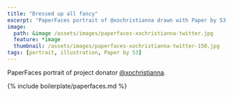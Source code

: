 ```yaml
---
title: "Dressed up all fancy"
excerpt: "PaperFaces portrait of @xochristianna drawn with Paper by 53 on an iPad."
image: 
  path: &image /assets/images/paperfaces-xochristianna-twitter.jpg 
  feature: *image
  thumbnail: /assets/images/paperfaces-xochristianna-twitter-150.jpg
tags: [portrait, illustration, Paper by 53]
---
```


PaperFaces portrait of project donator [@xochristianna](http://twitter.com/xochristianna).

{% include boilerplate/paperfaces.md %}
